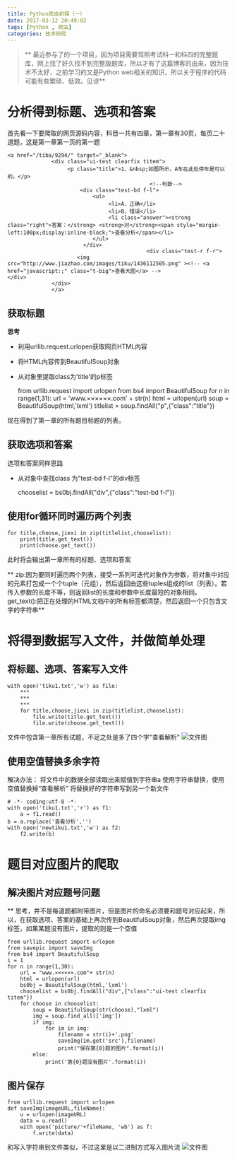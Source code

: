 ```yaml
---
title: Python爬虫初探（一）
date: 2017-03-12 20:49:02
tags: [Python , 爬虫]
categories: 技术研究
---
```


> ** 最近参与了的一个项目，因为项目需要驾照考试科一和科四的完整题库，网上找了好久找不到完整版题库，所以才有了这篇博客的由来，因为技术不太好，之前学习的又是Python web相关的知识，所以关于程序的代码可能有些繁琐、低效。见谅**

<!--more-->

# 分析得到标题、选项和答案
首先看一下要爬取的网页源码内容，科目一共有四章，第一章有30页，每页二十道题，这是第一章第一页的第一题

	<a href="/tiba/9294/" target="_blank">
		          <div class="ui-test clearfix titem">
		               <p class="title">1、&nbsp;如图所示，A车在此处停车是可以的。</p>
		                                         <!--判断-->
		                   <div class="test-bd f-l">
		                       <ul>
		                            <li>A、正确</li>
		                            <li>B、错误</li>
		                            <li class="answer"><strong class="right">答案：</strong> <strong>对</strong><span style="margin-left:100px;display:inline-block;">查看分析</span></li>
		                       </ul>
		                    </div>
		                                        <div class="test-r f-r">
		                  <img src="http://www.jiazhao.com/images/tiku/1436112505.png" ><!-- <a href="javascript:;" class="t-big">查看大图</a> -->                        </div>
		          </div>
		          </a>
## 获取标题
**思考**
+ 利用urllib.request.urlopen获取网页HTML内容
+ 将HTML内容传到BeautifulSoup对象
+ 从对象里提取class为'title'的p标签

	from urllib.request import urlopen
	from bs4 import BeautifulSoup
	for n in range(1,31):
		url = 'www.××××××.com' + str(n)
		html = urlopen(url)
		soup = BeautifulSoup(html,'lxml')
		titlelist = soup.findAll("p",{"class":"title"})

现在得到了第一章的所有题目标题的列表。
## 获取选项和答案
选项和答案同样思路
+ 从对象中查找class 为"test-bd f-l"的div标签

	chooselist = bs0bj.findAll("div",{"class":"test-bd f-l"})

## 使用for循环同时遍历两个列表

	for title,choose,jiexi in zip(titlelist,chooselist):
		print(title.get_text())
		print(choose.get_text()) 
	
此时将会输出第一章所有的标题、选项和答案

**  zip:因为要同时遍历两个列表，接受一系列可迭代对象作为参数，将对象中对应的元素打包成一个个tuple（元组），然后返回由这些tuples组成的list（列表）。若传入参数的长度不等，则返回list的长度和参数中长度最短的对象相同。
get_text():把正在处理的HTML文档中的所有标签都清楚，然后返回一个只包含文字的字符串**

# 将得到数据写入文件，并做简单处理
## 将标题、选项、答案写入文件
	with open('tiku1.txt','w') as file:
		***
		***
		***
		for title,choose,jiexi in zip(titlelist,chooselist):
			file.write(title.get_text())
			file.write(choose.get_text()) 
	
文件中包含第一章所有试题，不足之处是多了四个字"查看解析"
	![文件图](1.png)
## 使用空值替换多余字符
解决办法：
	将文件中的数据全部读取出来赋值到字符串a
	使用字符串替换，使用空值替换掉“查看解析”
	将替换好的字符串写到另一个新文件

	# -*- coding:utf-8 -*-
  	with open('tiku1.txt','r') as f1:
  		a = f1.read()
  	b = a.replace('查看分析','')
  	with open('newtiku1.txt','w') as f2:
  		f2.write(b)
  
  		
# 题目对应图片的爬取
  
## 解决图片对应题号问题
  ** 思考，并不是每道题都附带图片，但是图片的命名必须要和题号对应起来，所以，在获取选项、答案的基础上再次传到BeautifulSoup对象，然后再次提取img标签，如果某题没有图片，提取的则是一个空值

	from urllib.request import urlopen
	from savepic import saveImg
	from bs4 import BeautifulSoup
	i = 1
	for n in range(1,30):
		url = "www.××××××.com"+ str(n)
		html = urlopen(url)
		bs0bj = BeautifulSoup(html,'lxml')
		chooselist = bs0bj.findAll("div",{"class":"ui-test clearfix titem"})
		for choose in chooselist:
			soup = BeautifulSoup(str(choose),"lxml")
			img = soup.find_all(['img'])
			if img:
				for im in img:
					filename = str(i)+'.png'
					saveImg(im.get('src'),filename)
					print("保存第{0}题的图片".format(i))
			else:
				print('第{0}题没有图片'.format(i))

## 图片保存

	from urllib.request import urlopen
	def saveImg(imageURL,fileName):
		u = urlopen(imageURL)
		data = u.read()
		with open('picture/'+fileName, 'wb') as f:
			f.write(data)
			
和写入字符串到文件类似，不过这里是以二进制方式写入图片流
	![文件图](2.png)